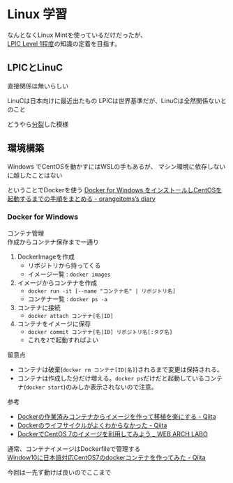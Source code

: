 # Linux 学習

なんとなくLinux Mintを使っているだけだったが、  
[LPIC Level 1程度](https://www.infraeye.com/study/studyz4.html)の知識の定着を目指す。

## LPICとLinuC

直接関係は無いらしい

LinuCは日本向けに最近出たもの
LPICは世界基準だが、LinuCは全然関係ないとのこと

どうやら[分裂](https://qiita.com/Alpha_Nine/items/15e4eb478166fcf9008d)した模様

## 環境構築

Windows でCentOSを動かすにはWSLの手もあるが、
マシン環境に依存しないに越したことはない

ということでDockerを使う
[Docker for Windows をインストールしCentOSを起動するまでの手順をまとめる - orangeitems’s diary](https://www.orangeitems.com/entry/2018/06/18/153510)

### Docker for Windows

コンテナ管理  
作成からコンテナ保存まで一通り

1. DockerImageを作成
   - リポジトリから持ってくる
   - イメージ一覧 : `docker images`
2. イメージからコンテナを作成
   - `docker run -it [--name "コンテナ名" | リポジトリ名]`
   - コンテナ一覧 : `docker ps -a`
3. コンテナに接続
   - `docker attach コンテナ[名|ID]`
4. コンテナをイメージに保存
   - `docker commit コンテナ[名|ID] リポジトリ名[:タグ名]`
   - これを`2`で起動すればよい

留意点
- コンテナは破棄(`docker rm コンテナ[ID|名]`)されるまで変更は保持される。
- コンテナは作成した分だけ増える。`docker ps`だけだと起動しているコンテナ(`docker start`)のみしか表示されないので注意。

参考
- [Dockerの作業済みコンテナからイメージを作って移植を楽にする - Qiita](https://qiita.com/tubone/items/a3bad04abf4c700cae3d)
- [Dockerのライフサイクルがよくわからなかった - Qiita](https://qiita.com/0ashina0/items/f8b960e822a40a6a2eed)
- [DockerでCentOS 7のイメージを利用してみよう _ WEB ARCH LABO](https://weblabo.oscasierra.net/docker-centos7/)

通常、コンテナイメージはDockerfileで管理する  
[Window10に日本語対応CentOS7のdockerコンテナを作ってみた - Qiita](https://qiita.com/0ashina0/items/f8b960e822a40a6a2eed)

今回は一先ず動けば良いのでここまで
